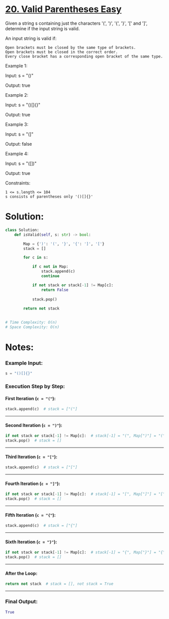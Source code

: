 # [20. Valid Parentheses Easy](https://leetcode.com/problems/valid-parentheses/description/)

Given a string s containing just the characters '(', ')', '{', '}', '[' and ']', determine if the input string is valid.

An input string is valid if:

    Open brackets must be closed by the same type of brackets.
    Open brackets must be closed in the correct order.
    Every close bracket has a corresponding open bracket of the same type.

 

Example 1:

Input: s = "()"

Output: true

Example 2:

Input: s = "()[]{}"

Output: true

Example 3:

Input: s = "(]"

Output: false

Example 4:

Input: s = "([])"

Output: true

Constraints:

    1 <= s.length <= 104
    s consists of parentheses only '()[]{}'

# Solution:
```python
class Solution:
    def isValid(self, s: str) -> bool:

        Map = {')': '(', '}', '{': ']', '['}
        stack = []

        for c in s:

            if c not in Map:
                stack.append(c)
                continue

            if not stack or stack[-1] != Map[c]:
                return False
            
            stack.pop()
        
        return not stack

        
# Time Complexity: O(n)
# Space Complexity: O(n)

```

# Notes:

### Example Input:
```python
s = "()[]{}"
```

### Execution Step by Step:

#### First Iteration (`c = "("`):
```python
stack.append(c)  # stack = ["("]
```

---

#### Second Iteration (`c = ")"`):
```python
if not stack or stack[-1] != Map[c]:  # stack[-1] = "(", Map[")"] = "(", condition is False
stack.pop()  # stack = []
```

---

#### Third Iteration (`c = "["`):
```python
stack.append(c)  # stack = ["["]
```

---

#### Fourth Iteration (`c = "]"`):
```python
if not stack or stack[-1] != Map[c]:  # stack[-1] = "[", Map["]"] = "[", condition is False
stack.pop()  # stack = []
```

---

#### Fifth Iteration (`c = "{"`):
```python
stack.append(c)  # stack = ["{"]
```

---

#### Sixth Iteration (`c = "}"`):
```python
if not stack or stack[-1] != Map[c]:  # stack[-1] = "{", Map["}"] = "{", condition is False
stack.pop()  # stack = []
```

---

#### After the Loop:
```python
return not stack  # stack = [], not stack = True
```

---

### Final Output:
```python
True
```
